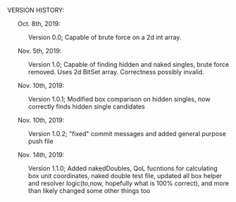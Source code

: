 VERSION HISTORY:<br/>
<ul>Oct. 8th, 2019:<br/><ul>Version 0.0; Capable of brute force on a 2d int array.</ul></ul>
<ul>Nov. 5th, 2019:<br/><ul>Version 1.0; Capable of finding hidden and naked singles, brute force removed. Uses 2d BitSet array. Correctness possibly invalid.</ul></ul>
<ul>Nov. 10th, 2019:<br/><ul>Version 1.0.1; Modified box comparison on hidden singles, now correctly finds hidden single candidates</ul></ul>
<ul>Nov. 10th, 2019:<br/><ul>Version 1.0.2; "fixed" commit messages and added general purpose push file</ul></ul>
<ul>Nov. 14th, 2019:<br/><ul>Version 1.1.0; Added nakedDoubles, QoL fucntions for calculating box unit coordinates, naked double test file, updated all box helper and resolver logic(to,now, hopefully what is 100% correct), and more than likely changed some other things too</ul></ul>